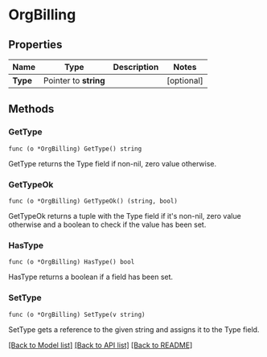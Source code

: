 # OrgBilling

## Properties

Name | Type | Description | Notes
------------ | ------------- | ------------- | -------------
**Type** | Pointer to **string** |  | [optional] 

## Methods

### GetType

`func (o *OrgBilling) GetType() string`

GetType returns the Type field if non-nil, zero value otherwise.

### GetTypeOk

`func (o *OrgBilling) GetTypeOk() (string, bool)`

GetTypeOk returns a tuple with the Type field if it's non-nil, zero value otherwise
and a boolean to check if the value has been set.

### HasType

`func (o *OrgBilling) HasType() bool`

HasType returns a boolean if a field has been set.

### SetType

`func (o *OrgBilling) SetType(v string)`

SetType gets a reference to the given string and assigns it to the Type field.


[[Back to Model list]](../README.md#documentation-for-models) [[Back to API list]](../README.md#documentation-for-api-endpoints) [[Back to README]](../README.md)


